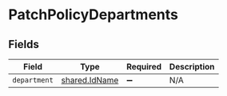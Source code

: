 # PatchPolicyDepartments


## Fields

| Field                                                 | Type                                                  | Required                                              | Description                                           |
| ----------------------------------------------------- | ----------------------------------------------------- | ----------------------------------------------------- | ----------------------------------------------------- |
| `department`                                          | [shared.IdName](../../../sdk/models/shared/idname.md) | :heavy_minus_sign:                                    | N/A                                                   |